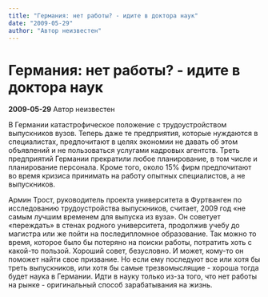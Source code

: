 ```yaml
---
title: "Германия: нет работы? - идите в доктора наук"
date: "2009-05-29"
author: "Автор неизвестен"
---
```


# Германия: нет работы? - идите в доктора наук

**2009-05-29** Автор неизвестен

В Германии катастрофическое положение с трудоустройством выпускников вузов. Теперь даже те предприятия, которые нуждаются в специалистах, предпочитают в целях экономии не давать об этом объявлений и не пользоваться услугами кадровых агентств. Треть предприятий Германии прекратили любое планирование, в том числе и планирование персонала. Кроме того, около 15% фирм предпочитают во время кризиса принимать на работу опытных специалистов, а не выпускников.

Армин Трост, руководитель проекта университета в Фуртванген по исследованию трудоустройства выпускников, считает, 2009 год «не самым лучшим временем для выпуска из вуза». Он советует «переждать» в стенах родного университета, продолжив учебу до магистра или же пойти на последипломное образование. Так можно то время, которое было бы потеряно на поиски работы, потратить хоть с какой-то пользой. Хороший совет, безусловно. И может, кому-то он поможет найти свое призвание. Но если ему последуют все или хотя бы треть выпускников, или хотя бы самые трезвомыслящие - хороша тогда будет наука в Германии. Идти в науку только из-за того, что нет работы на рынке - оригинальный способ зарабатывания на жизнь.